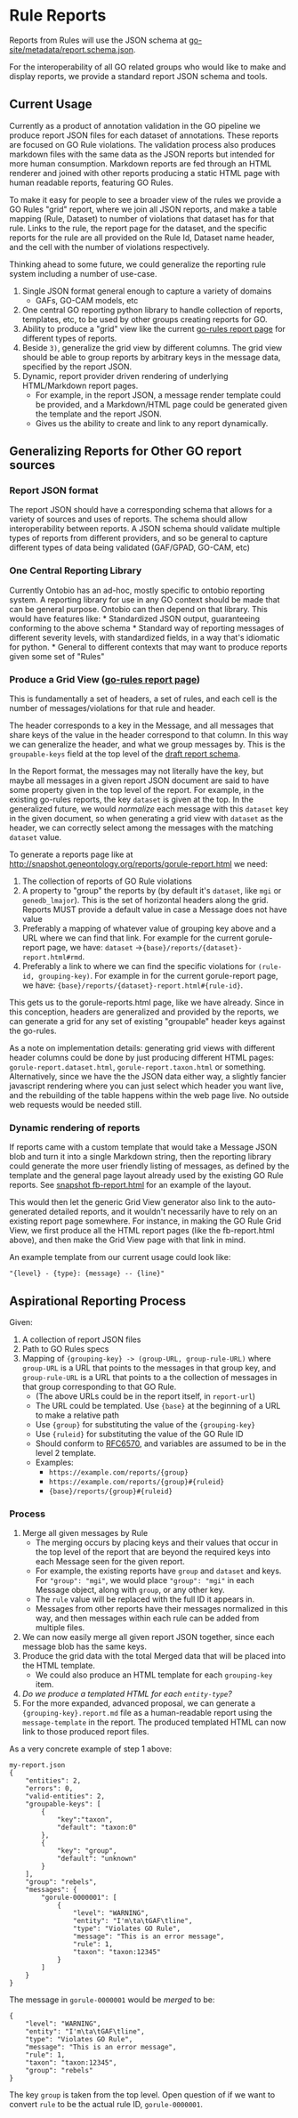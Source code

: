 # Rule Reports

Reports from Rules will use the JSON schema at [go-site/metadata/report.schema.json](../metadata/report.schema.json).

For the interoperability of all GO related groups who would like to make and display reports, we provide a standard report JSON schema and tools.

## Current Usage

Currently as a product of annotation validation in the GO pipeline we produce report JSON files for each dataset of annotations. These reports are focused on GO Rule violations. The validation process also produces markdown files with the same data as the JSON reports but intended for more human consumption. Markdown reports are fed through an HTML renderer and joined with other reports producing a static HTML page with human readable reports, featuring GO Rules.

To make it easy for people to see a broader view of the rules we provide a GO Rules "grid" report, where we join all JSON reports, and make a table mapping (Rule, Dataset) to number of violations that dataset has for that rule. Links to the rule, the report page for the dataset, and the specific reports for the rule are all provided on the Rule Id, Dataset name header, and the cell with the number of violations respectively.

Thinking ahead to some future, we could generalize the reporting rule system including a number of use-case.

1. Single JSON format general enough to capture a variety of domains
    * GAFs, GO-CAM models, etc
2. One central GO reporting python library to handle collection of reports, templates, etc, to be used by other groups creating reports for GO.
3. Ability to produce a "grid" view like the current [go-rules report page](http://snapshot.geneontology.org/reports/gorule-report.html) for different types of reports.
4. Beside `3)`, generalize the grid view by different columns. The grid view should be able to group reports by arbitrary keys in the message data, specified by the report JSON.
5. Dynamic, report provider driven rendering of underlying HTML/Markdown report pages.
    * For example, in the report JSON, a message render template could be provided, and a Markdown/HTML page could be generated given the template and the report JSON.
    * Gives us the ability to create and link to any report dynamically.

## Generalizing Reports for Other GO report sources

### Report JSON format

The report JSON should have a corresponding schema that allows for a variety of sources and uses of reports. The schema should allow interoperability between reports. A JSON schema should validate multiple types of reports from different providers, and so be general to capture different types of data being validated (GAF/GPAD, GO-CAM, etc)

### One Central Reporting Library

Currently Ontobio has an ad-hoc, mostly specific to ontobio reporting system. A reporting library for use in any GO context should be made that can be general purpose. Ontobio can then depend on that library. This would have features like:
    * Standardized JSON output, guaranteeing conforming to the above schema
    * Standard way of reporting messages of different severity levels, with standardized fields, in a way that's idiomatic for python.
    * General to different contexts that may want to produce reports given some set of "Rules"

### Produce a Grid View ([go-rules report page](http://snapshot.geneontology.org/reports/gorule-report.html))

This is fundamentally a set of headers, a set of rules, and each cell is the number of messages/violations for that rule and header.

The header corresponds to a key in the Message, and all messages that share keys of the value in the header correspond to that column. In this way we can generalize the header, and what we group messages by. This is the `groupable-keys` field at the top level of the [draft report schema](../metadata/draft-report.schema.json).

In the Report format, the messages may not literally have the key, but maybe all messages in a given report JSON document are said to have some property given in the top level of the report. For example, in the existing go-rules reports, the key `dataset` is given at the top. In the generalized future, we would *normalize* each message with this `dataset` key in the given document, so when generating a grid view with `dataset` as the header, we can correctly select among the messages with the matching `dataset` value.

To generate a reports page like at http://snapshot.geneontology.org/reports/gorule-report.html we need:
1. The collection of reports of GO Rule violations
2. A property to "group" the reports by (by default it's `dataset`, like `mgi` or `genedb_lmajor`). This is the set of horizontal headers along the grid. Reports MUST provide a default value in case a Message does not have value
3. Preferably a mapping of whatever value of grouping key above and a URL where we can find that link. For example for the current gorule-report page, we have: `dataset` ->`{base}/reports/{dataset}-report.html#rmd`.
4. Preferably a link to where we can find the specific violations for `(rule-id, grouping-key)`. For example in for the current gorule-report page, we have: `{base}/reports/{dataset}-report.html#{rule-id}`.

This gets us to the gorule-reports.html page, like we have already. Since in this conception, headers are generalized and provided by the reports, we can generate a grid for any set of existing "groupable" header keys against the go-rules.

As a note on implementation details: generating grid views with different header columns could be done by just producing different HTML pages: `gorule-report.dataset.html`, `gorule-report.taxon.html` or something. Alternatively, since we have the the JSON data either way, a slightly fancier javascript rendering where you can just select which header you want live, and the rebuilding of the table happens within the web page live. No outside web requests would be needed still.

### Dynamic rendering of reports

If reports came with a custom template that would take a Message JSON blob and turn it into a single Markdown string, then the reporting library could generate the more user friendly listing of messages, as defined by the template and the general page layout already used by the existing GO Rule reports. See [snapshot fb-report.html](http://snapshot.geneontology.org/reports/fb-report.html#rmd) for an example of the layout.

This would then let the generic Grid View generator also link to the auto-generated detailed reports, and it wouldn't necessarily have to rely on an existing report page somewhere. For instance, in making the GO Rule Grid View, we first produce all the HTML report pages (like the fb-report.html above), and then make the Grid View page with that link in mind.

An example template from our current usage could look like:
```
"{level} - {type}: {message} -- {line}"
```

## Aspirational Reporting Process

Given:
1. A collection of report JSON files
2. Path to GO Rules specs
3. Mapping of `{grouping-key} -> (group-URL, group-rule-URL)` where `group-URL` is a URL that points to the messages in that group key, and `group-rule-URL` is a URL that points to a the collection of messages in that group corresponding to that GO Rule.
    * (The above URLs could be in the report itself, in `report-url`)
    * The URL could be templated. Use `{base}` at the beginning of a URL to make a relative path
    * Use `{group}` for substituting the value of the `{grouping-key}`
    * Use `{ruleid}` for substituting the value of the GO Rule ID
    * Should conform to [RFC6570](https://tools.ietf.org/html/rfc6570), and variables are assumed to be in the level 2 template.
    * Examples:
        * `https://example.com/reports/{group}`
        * `https://example.com/reports/{group}#{ruleid}`
        * `{base}/reports/{group}#{ruleid}`

### Process

1. Merge all given messages by Rule
    * The merging occurs by placing keys and their values that occur in the top level of the report that are beyond the required keys into each Message seen for the given report.
    * For example, the existing reports have `group` and `dataset` and keys. For `"group": "mgi"`, we would place `"group": "mgi"` in each Message object, along with `group`, or any other key.
    * The `rule` value will be replaced with the full ID it appears in.
    * Messages from other reports have their messages normalized in this way, and then messages within each rule can be added from multiple files.
2. We can now easily merge all given report JSON together, since each message blob has the same keys.
3. Produce the grid data with the total Merged data that will be placed into the HTML template.
    * We could also produce an HTML template for each `grouping-key` item.
4. *Do we produce a templated HTML for each `entity-type`?*
5. For the more expanded, advanced proposal, we can generate a `{grouping-key}.report.md` file as a human-readable report using the `message-template` in the report. The produced templated HTML can now link to those produced report files.

As a very concrete example of step 1 above:

```
my-report.json
{
    "entities": 2,
    "errors": 0,
    "valid-entities": 2,
    "groupable-keys": [
        {
            "key":"taxon",
            "default": "taxon:0"
        },
        {
            "key": "group",
            "default": "unknown"
        }
    ],
    "group": "rebels",
    "messages": {
        "gorule-0000001": [
            {
                "level": "WARNING",
                "entity": "I'm\ta\tGAF\tline",
                "type": "Violates GO Rule",
                "message": "This is an error message",
                "rule": 1,
                "taxon": "taxon:12345"
            }
        ]
    }
}
```

The message in `gorule-0000001` would be *merged* to be:

```
{
    "level": "WARNING",
    "entity": "I'm\ta\tGAF\tline",
    "type": "Violates GO Rule",
    "message": "This is an error message",
    "rule": 1,
    "taxon": "taxon:12345",
    "group": "rebels"
}
```

The key `group` is taken from the top level. Open question of if we want to convert `rule` to be the actual rule ID, `gorule-0000001`.
